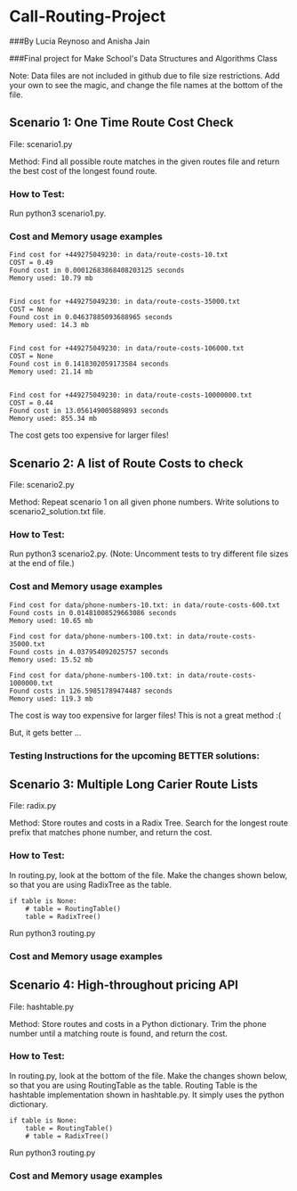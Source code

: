 # Call-Routing-Project
###By Lucia Reynoso and Anisha Jain 

###Final project for Make School's Data Structures and Algorithms Class


Note: Data files are not included in github due to file size restrictions. Add your own to see the magic, and change the file names at the bottom of the file.

## Scenario 1: One Time Route Cost Check
File: scenario1.py

Method: Find all possible route matches in the given routes file and return the best cost of the longest found route.

### How to Test:
Run python3 scenario1.py. 

### Cost and Memory usage examples
```
Find cost for +449275049230: in data/route-costs-10.txt
COST = 0.49
Found cost in 0.00012683868408203125 seconds
Memory used: 10.79 mb


Find cost for +449275049230: in data/route-costs-35000.txt
COST = None
Found cost in 0.04637885093688965 seconds
Memory used: 14.3 mb


Find cost for +449275049230: in data/route-costs-106000.txt
COST = None
Found cost in 0.1418302059173584 seconds
Memory used: 21.14 mb


Find cost for +449275049230: in data/route-costs-10000000.txt
COST = 0.44
Found cost in 13.056149005889893 seconds
Memory used: 855.34 mb
```

The cost gets too expensive for larger files!

## Scenario 2: A list of Route Costs to check
File: scenario2.py

Method: Repeat scenario 1 on all given phone numbers. Write solutions to scenario2_solution.txt file.

### How to Test:
Run python3 scenario2.py. (Note: Uncomment tests to try different file sizes at the end of file.)

### Cost and Memory usage examples
```
Find cost for data/phone-numbers-10.txt: in data/route-costs-600.txt
Found costs in 0.01481008529663086 seconds
Memory used: 10.65 mb

Find cost for data/phone-numbers-100.txt: in data/route-costs-35000.txt
Found costs in 4.037954092025757 seconds
Memory used: 15.52 mb

Find cost for data/phone-numbers-100.txt: in data/route-costs-1000000.txt
Found costs in 126.59851789474487 seconds
Memory used: 119.3 mb

```
The cost is way too expensive for larger files! This is not a great method :(

But, it gets better ...

### Testing Instructions for the upcoming BETTER solutions:


## Scenario 3: Multiple Long Carier Route Lists
File: radix.py

Method: Store routes and costs in a Radix Tree. Search for the longest route prefix that matches phone number, and return the cost.

### How to Test:
In routing.py, look at the bottom of the file. Make the changes shown below, so that you are using RadixTree as the table.
```
if table is None:
    # table = RoutingTable()
    table = RadixTree()
```

Run python3 routing.py

### Cost and Memory usage examples


## Scenario 4: High-throughout pricing API
File: hashtable.py

Method: Store routes and costs in a Python dictionary. Trim the phone number until a matching route is found, and return the cost.

### How to Test:
In routing.py, look at the bottom of the file. Make the changes shown below, so that you are using RoutingTable as the table. Routing Table is the hashtable implementation shown in hashtable.py. It simply uses the python dictionary.

```
if table is None:
    table = RoutingTable()
    # table = RadixTree()
```

Run python3 routing.py

### Cost and Memory usage examples